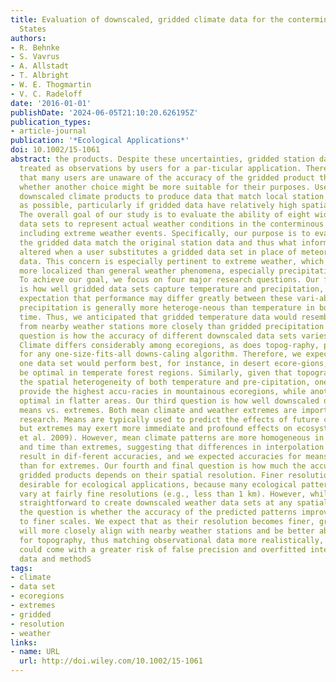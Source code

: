 ```yaml
---
title: Evaluation of downscaled, gridded climate data for the conterminous United
  States
authors:
- R. Behnke
- S. Vavrus
- A. Allstadt
- T. Albright
- W. E. Thogmartin
- V. C. Radeloff
date: '2016-01-01'
publishDate: '2024-06-05T21:10:20.626195Z'
publication_types:
- article-journal
publication: '*Ecological Applications*'
doi: 10.1002/15-1061
abstract: the products. Despite these uncertainties, gridded station data are often
  treated as observations by users for a par-ticular application. There is a risk
  that many users are unaware of the accuracy of the gridded product they choose and
  whether another choice might be more suitable for their purposes. Users will expect
  downscaled climate products to produce data that match local station data as closely
  as possible, particularly if gridded data have relatively high spatial resolution.
  The overall goal of our study is to evaluate the ability of eight widely used, gridded
  data sets to represent actual weather conditions in the conterminous United States,
  including extreme weather events. Specifically, our purpose is to evaluate how closely
  the gridded data match the original station data and thus what information may be
  altered when a user substitutes a gridded data set in place of meteorological station
  data. This concern is especially pertinent to extreme weather, which tends to be
  more localized than general weather phenomena, especially precipitation extremes.
  To achieve our goal, we focus on four major research questions. Our first question
  is how well gridded data sets capture temperature and precipitation, based on the
  expectation that performance may differ greatly between these vari-ables, because
  precipitation is generally more heteroge-neous than temperature in both space and
  time. Thus, we anticipated that gridded temperature data would resemble point measurements
  from nearby weather stations more closely than gridded precipitation data. Our second
  question is how the accuracy of different downscaled data sets varies among ecoregions.
  Climate differs considerably among ecoregions, as does topog-raphy, posing challenges
  for any one-size-fits-all downs-caling algorithm. Therefore, we expected that while
  one data set would perform best, for instance, in desert ecore-gions, another would
  be optimal in temperate forest regions. Similarly, given that topography will increase
  the spatial heterogeneity of both temperature and pre-cipitation, one data set may
  provide the highest accu-racies in mountainous ecoregions, while another may be
  optimal in flatter areas. Our third question is how well downscaled data sets capture
  means vs. extremes. Both mean climate and weather extremes are important for ecological
  research. Means are typically used to predict the effects of future climate change,
  but extremes may exert more immediate and profound effects on ecosystems (Jentsch
  et al. 2009). However, mean climate patterns are more homogeneous in both space
  and time than extremes, suggesting that differences in interpolation methods may
  result in dif-ferent accuracies, and we expected accuracies for means to be higher
  than for extremes. Our fourth and final question is how much the accuracy of the
  gridded products depends on their spatial resolution. Finer resolution is typically
  desirable for ecological applications, because many ecological patterns and processes
  vary at fairly fine resolutions (e.g., less than 1 km). However, while it is technically
  straightforward to create downscaled weather data sets at any spatial resolution,
  the question is whether the accuracy of the predicted patterns improves when inter-polated
  to finer scales. We expect that as their resolution becomes finer, gridded products
  will more closely align with nearby weather stations and be better able to account
  for topography, thus matching observational data more realistically, but that improvement
  could come with a greater risk of false precision and overfitted interpolation models.
  data and methodS
tags:
- climate
- data set
- ecoregions
- extremes
- gridded
- resolution
- weather
links:
- name: URL
  url: http://doi.wiley.com/10.1002/15-1061
---
```

